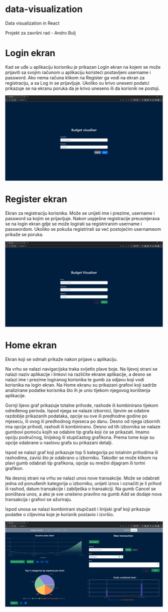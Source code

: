 # data-visualization
Data visualization in React

Projekt za završni rad - Andro Bulj

# Login ekran
Kad se uđe u aplikaciju korisniku je prikazan Login ekran na kojem se može prijaviti sa svojim računom u aplikaciju koristeći postavljeni username i password. Ako nema računa klikom na Register ga vodi na ekran za registraciju, a sa Log in se prijavljuje. Ukoliko su krivo uneseni podatci prikazuje se na ekranu poruka da je krivo uneseno ili da korisnik ne postoji.

![Login screen](readme-images/login.png)




# Register ekran
Ekran za registraciju korisnika. Može se unijeti ime i prezime, username i password sa kojim se prijavljuje. Nakon uspješne registracije preusmjerava se na login ekran gdje se može logirati sa registriranim username i passwordom. Ukoliko se pokuša registrirati sa već postojećim usernameom prikaže se poruka.

![Register screen](readme-images/register.png)

# Home ekran
Ekran koji se odmah prikaže nakon prijave u aplikaciju. 

Na vrhu se nalazi navigacijska traka svijetlo plave boje. Na lijevoj strani se nalazi naziv aplikacije i linkovi na različite ekrane aplikacije, a desno se nalazi ime i prezime logiranog korisnika te gumb za odjavu koji vodi korisnika na login ekran. Na Home ekranu su prikazani grafovi koji sadrže analizirane podatke korisnika što ih je unio tijekom njegovog korištenja aplikacije. 

Gornji lijevo graf prikazuje totalne prihode, rashode ili kombinirano tijekom određenog perioda. Ispod njega se nalaze izbornici, lijevim se odabire razdoblje prikazanih podataka, opcije su ove ili predhodne godine po mjesecu, ili ovog ili predhodnog mjeseca po danu. Desno od njega izbornih ima opcije prihodi, rashodi ili kombinirano. Desno od tih izbornika se nalaze gumbovi pomoću kojih se odabire tip grafa koji će se prikazati. Imamo opciju područnog, linijskog ili stupičastog grafikona. Prema tome koje su opcije odabrane u naslovu grafa su prikazani detalji.

Ispod se nalazi graf koji prikazuje top 5 kategorija po totalnim prihodima ili rashodima, zavisi što je odabrano u izborniku. Također se može klikom na plavi gumb odabrati tip grafikona, opcije su mrežni dijagram ili tortni grafikon.

Na desnoj strani na vrhu se nalazi unos nove transakcije. Može se odabrati jedna od ponuđenih kategorija u izborniku, unijeti iznos i označiti je li prihod ili rashod, datum transakcije i zabilješka o transakciji. Na gumb Cancel se poništava unos, a ako je sve unešeno pravilno na gumb Add se dodaje nova transakcija i grafovi se ažuriraju.

Ispod unosa se nalazi kombinirani stupičasti i linijski graf koji prikazuje podatke o ciljevima koje je korisnik postavio i izvršio.

![Register screen](readme-images/home-screen.png)
